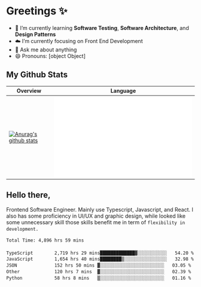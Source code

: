 # Greetings ✨

- 🌱 I’m currently learning **Software Testing**, **Software Architecture**, and **Design Patterns**
- ☁️ I’m currently focusing on Front End Development
- 💬 Ask me about anything
- 😄 Pronouns: [object Object]

## My Github Stats

| Overview | Language |
| --- | --- |
|[![Anurag's github stats](https://github-readme-stats.vercel.app/api?username=abui-am&count_private=true)](https://github.com/anuraghazra/github-readme-stats)|![Language](https://raw.githubusercontent.com/abui-am/stats/c6455f656dfce7acd3951e5ec5b25d72af0b2ee3/generated/languages.svg)|

## Hello there, 
Frontend Software Engineer. 
Mainly use Typescript, Javascript, and React. I also has some proficiency in UI/UX and graphic design, while looked like some unnecessary skill those skills benefit me in term of `flexibility in development.`


<!--START_SECTION:waka-->

```txt
Total Time: 4,896 hrs 59 mins

TypeScript        2,719 hrs 29 mins█████████████▓░░░░░░░░░░░   54.20 %
JavaScript        1,654 hrs 40 mins████████▒░░░░░░░░░░░░░░░░   32.98 %
JSON              152 hrs 50 mins ▓░░░░░░░░░░░░░░░░░░░░░░░░   03.05 %
Other             120 hrs 7 mins  ▓░░░░░░░░░░░░░░░░░░░░░░░░   02.39 %
Python            58 hrs 8 mins   ▒░░░░░░░░░░░░░░░░░░░░░░░░   01.16 %
```

<!--END_SECTION:waka-->
